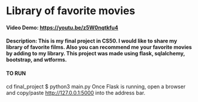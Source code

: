 # Library of favorite movies
#### Video Demo: https://youtu.be/z5W0nqtkfu4
#### Description: This is my final project in CS50. I would like to share my library of favorite films. Also you can recommend me your favorite movies by adding to my library. This project was made using flask, sqlalchemy, bootstrap, and wtforms.
#### TO RUN
cd final_project
$ python3 main.py
Once Flask is running, open a browser and copy/paste http://127.0.0.1:5000 into the address bar.